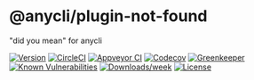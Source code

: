 @anycli/plugin-not-found
========================

&#34;did you mean&#34; for anycli

[![Version](https://img.shields.io/npm/v/@anycli/plugin-not-found.svg)](https://npmjs.org/package/@anycli/plugin-not-found)
[![CircleCI](https://circleci.com/gh/anycli/plugin-not-found/tree/master.svg?style=svg)](https://circleci.com/gh/anycli/plugin-not-found/tree/master)
[![Appveyor CI](https://ci.appveyor.com/api/projects/status/github/anycli/plugin-not-found?branch=master&svg=true)](https://ci.appveyor.com/project/heroku/plugin-not-found/branch/master)
[![Codecov](https://codecov.io/gh/anycli/plugin-not-found/branch/master/graph/badge.svg)](https://codecov.io/gh/anycli/plugin-not-found)
[![Greenkeeper](https://badges.greenkeeper.io/anycli/plugin-not-found.svg)](https://greenkeeper.io/)
[![Known Vulnerabilities](https://snyk.io/test/npm/@anycli/plugin-not-found/badge.svg)](https://snyk.io/test/npm/@anycli/plugin-not-found)
[![Downloads/week](https://img.shields.io/npm/dw/@anycli/plugin-not-found.svg)](https://npmjs.org/package/@anycli/plugin-not-found)
[![License](https://img.shields.io/npm/l/@anycli/plugin-not-found.svg)](https://github.com/anycli/plugin-not-found/blob/master/package.json)
